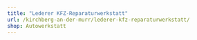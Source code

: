 ```yaml
---
title: "Lederer KFZ-Reparaturwerkstatt"
url: /kirchberg-an-der-murr/lederer-kfz-reparaturwerkstatt/
shop: Autowerkstatt
---
```

